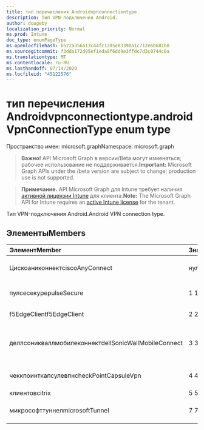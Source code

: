 ```yaml
---
title: тип перечисления Androidvpnconnectiontype.
description: Тип VPN-подключения Android.
author: dougeby
localization_priority: Normal
ms.prod: Intune
doc_type: enumPageType
ms.openlocfilehash: b522a356a13c44fc1205e03390a1c712e6b681b0
ms.sourcegitcommit: f3dda172d95ef1eda8f6dd9e3ffdc7d3c0744c0a
ms.translationtype: MT
ms.contentlocale: ru-RU
ms.lasthandoff: 07/14/2020
ms.locfileid: "45122576"
---
```

# <a name="androidvpnconnectiontype-enum-type"></a><span data-ttu-id="cd4b7-103">тип перечисления Androidvpnconnectiontype.</span><span class="sxs-lookup"><span data-stu-id="cd4b7-103">androidVpnConnectionType enum type</span></span>

<span data-ttu-id="cd4b7-104">Пространство имен: microsoft.graph</span><span class="sxs-lookup"><span data-stu-id="cd4b7-104">Namespace: microsoft.graph</span></span>

> <span data-ttu-id="cd4b7-105">**Важно!** API Microsoft Graph в версии/Beta могут изменяться; рабочее использование не поддерживается.</span><span class="sxs-lookup"><span data-stu-id="cd4b7-105">**Important:** Microsoft Graph APIs under the /beta version are subject to change; production use is not supported.</span></span>

> <span data-ttu-id="cd4b7-106">**Примечание.** API Microsoft Graph для Intune требует наличия [активной лицензии Intune](https://go.microsoft.com/fwlink/?linkid=839381) для клиента.</span><span class="sxs-lookup"><span data-stu-id="cd4b7-106">**Note:** The Microsoft Graph API for Intune requires an [active Intune license](https://go.microsoft.com/fwlink/?linkid=839381) for the tenant.</span></span>

<span data-ttu-id="cd4b7-107">Тип VPN-подключения Android.</span><span class="sxs-lookup"><span data-stu-id="cd4b7-107">Android VPN connection type.</span></span>

## <a name="members"></a><span data-ttu-id="cd4b7-108">Элементы</span><span class="sxs-lookup"><span data-stu-id="cd4b7-108">Members</span></span>
|<span data-ttu-id="cd4b7-109">Элемент</span><span class="sxs-lookup"><span data-stu-id="cd4b7-109">Member</span></span>|<span data-ttu-id="cd4b7-110">Значение</span><span class="sxs-lookup"><span data-stu-id="cd4b7-110">Value</span></span>|<span data-ttu-id="cd4b7-111">Описание</span><span class="sxs-lookup"><span data-stu-id="cd4b7-111">Description</span></span>|
|:---|:---|:---|
|<span data-ttu-id="cd4b7-112">Цискоаниконнект</span><span class="sxs-lookup"><span data-stu-id="cd4b7-112">ciscoAnyConnect</span></span>|<span data-ttu-id="cd4b7-113">нуль</span><span class="sxs-lookup"><span data-stu-id="cd4b7-113">0</span></span>|<span data-ttu-id="cd4b7-114">Cisco Аниконнект.</span><span class="sxs-lookup"><span data-stu-id="cd4b7-114">Cisco AnyConnect.</span></span>|
|<span data-ttu-id="cd4b7-115">пулсесекуре</span><span class="sxs-lookup"><span data-stu-id="cd4b7-115">pulseSecure</span></span>|<span data-ttu-id="cd4b7-116">1 </span><span class="sxs-lookup"><span data-stu-id="cd4b7-116">1</span></span>|<span data-ttu-id="cd4b7-117">Безопасный импульс.</span><span class="sxs-lookup"><span data-stu-id="cd4b7-117">Pulse Secure.</span></span>|
|<span data-ttu-id="cd4b7-118">f5EdgeClient</span><span class="sxs-lookup"><span data-stu-id="cd4b7-118">f5EdgeClient</span></span>|<span data-ttu-id="cd4b7-119">2 </span><span class="sxs-lookup"><span data-stu-id="cd4b7-119">2</span></span>|<span data-ttu-id="cd4b7-120">Пограничный клиент F5.</span><span class="sxs-lookup"><span data-stu-id="cd4b7-120">F5 Edge Client.</span></span>|
|<span data-ttu-id="cd4b7-121">деллсоникваллмобилеконнект</span><span class="sxs-lookup"><span data-stu-id="cd4b7-121">dellSonicWallMobileConnect</span></span>|<span data-ttu-id="cd4b7-122">3 </span><span class="sxs-lookup"><span data-stu-id="cd4b7-122">3</span></span>|<span data-ttu-id="cd4b7-123">Мобильное подключение Dell Сониквалл.</span><span class="sxs-lookup"><span data-stu-id="cd4b7-123">Dell SonicWALL Mobile Connection.</span></span>|
|<span data-ttu-id="cd4b7-124">чеккпоинткапсулевпн</span><span class="sxs-lookup"><span data-stu-id="cd4b7-124">checkPointCapsuleVpn</span></span>|<span data-ttu-id="cd4b7-125">4 </span><span class="sxs-lookup"><span data-stu-id="cd4b7-125">4</span></span>|<span data-ttu-id="cd4b7-126">Проверка покапсулы VPN.</span><span class="sxs-lookup"><span data-stu-id="cd4b7-126">Check Point Capsule VPN.</span></span>|
|<span data-ttu-id="cd4b7-127">клиентов</span><span class="sxs-lookup"><span data-stu-id="cd4b7-127">citrix</span></span>|<span data-ttu-id="cd4b7-128">5 </span><span class="sxs-lookup"><span data-stu-id="cd4b7-128">5</span></span>|<span data-ttu-id="cd4b7-129">Клиентов</span><span class="sxs-lookup"><span data-stu-id="cd4b7-129">Citrix</span></span>|
|<span data-ttu-id="cd4b7-130">микрософттуннел</span><span class="sxs-lookup"><span data-stu-id="cd4b7-130">microsoftTunnel</span></span>|<span data-ttu-id="cd4b7-131">7 </span><span class="sxs-lookup"><span data-stu-id="cd4b7-131">7</span></span>|<span data-ttu-id="cd4b7-132">Туннель Microsoft.</span><span class="sxs-lookup"><span data-stu-id="cd4b7-132">Microsoft Tunnel.</span></span>|



